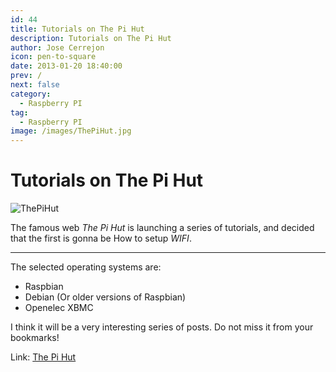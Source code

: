 ```yaml
---
id: 44
title: Tutorials on The Pi Hut
description: Tutorials on The Pi Hut
author: Jose Cerrejon
icon: pen-to-square
date: 2013-01-20 18:40:00
prev: /
next: false
category:
  - Raspberry PI
tag:
  - Raspberry PI
image: /images/ThePiHut.jpg
---
```


# Tutorials on The Pi Hut

![ThePiHut](/images/ThePiHut.jpg)

The famous web *The Pi Hut* is launching a series of tutorials, and decided that the first is gonna be How to setup *WIFI*.

- - -

The selected operating systems are:

* Raspbian
* Debian (Or older versions of Raspbian)
* Openelec XBMC

I think it will be a very interesting series of posts. Do not miss it from your bookmarks!

Link: [The Pi Hut](http://thepihut.com/pages/tutorials)